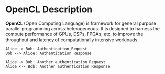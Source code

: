 # OpenCL Description

**OpenCL** (Open Computing Language) is framework for general purpose
parallel programming across heterogeneous.
It is designed to harness the compute performance of GPUs, DSPs, FPGAs, etc.
to improve the throughput and latency of computationally intensive workloads.

```plantuml
Alice -> Bob: Authentication Request
Bob --> Alice: Authentication Response
   
Alice -> Bob: Another authentication Request
Alice <-- Bob: Another authentication Response
```
